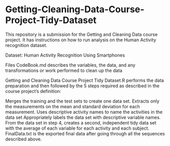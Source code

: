 # Getting-Cleaning-Data-Course-Project-Tidy-Dataset

This repository is a submission for the Getting and Cleaning Data course project. It has instructions on how to run analysis on the Human Activity recognition dataset.

Dataset:
Human Activity Recognition Using Smartphones

Files
CodeBook.md describes the variables, the data, and any transformations or work performed to clean up the data

Getting and Cleaning Data Course Project Tidy Dataset.R performs the data preparation and then followed by the 5 steps required as described in the course project’s definition:

Merges the training and the test sets to create one data set.
Extracts only the measurements on the mean and standard deviation for each measurement.
Uses descriptive activity names to name the activities in the data set
Appropriately labels the data set with descriptive variable names.
From the data set in step 4, creates a second, independent tidy data set with the average of each variable for each activity and each subject.
FinalData.txt is the exported final data after going through all the sequences described above.
